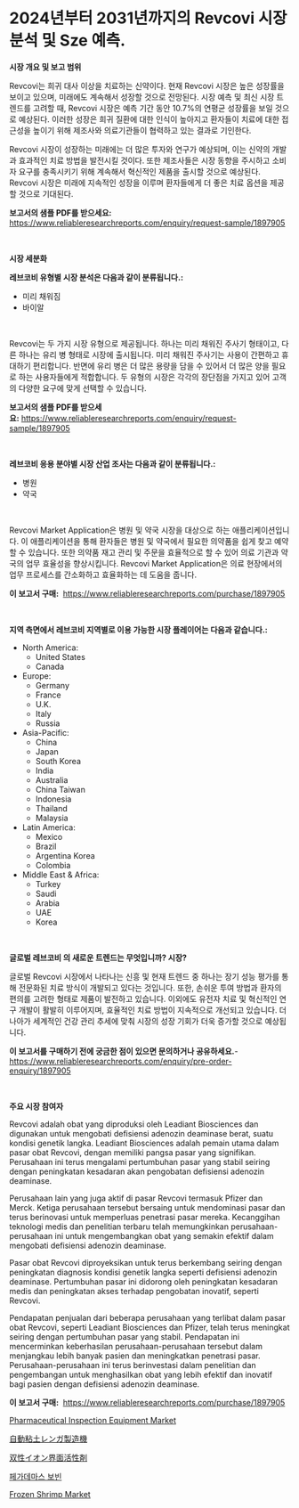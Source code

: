<p><h1>2024년부터 2031년까지의 Revcovi 시장 분석 및 Sze 예측.</h1></p><p><strong>시장 개요 및 보고 범위</strong></p>
<p><p>Revcovi는 희귀 대사 이상을 치료하는 신약이다. 현재 Revcovi 시장은 높은 성장률을 보이고 있으며, 미래에도 계속해서 성장할 것으로 전망된다. 시장 예측 및 최신 시장 트렌드를 고려할 때, Revcovi 시장은 예측 기간 동안 10.7%의 연평균 성장률을 보일 것으로 예상된다. 이러한 성장은 희귀 질환에 대한 인식이 높아지고 환자들이 치료에 대한 접근성을 높이기 위해 제조사와 의료기관들이 협력하고 있는 결과로 기인한다. </p><p>Revcovi 시장이 성장하는 미래에는 더 많은 투자와 연구가 예상되며, 이는 신약의 개발과 효과적인 치료 방법을 발전시킬 것이다. 또한 제조사들은 시장 동향을 주시하고 소비자 요구를 충족시키기 위해 계속해서 혁신적인 제품을 출시할 것으로 예상된다. Revcovi 시장은 미래에 지속적인 성장을 이루며 환자들에게 더 좋은 치료 옵션을 제공할 것으로 기대된다.</p></p>
<p><strong>보고서의 샘플 PDF를 받으세요:</strong> <a href="https://www.reliableresearchreports.com/enquiry/request-sample/1897905">https://www.reliableresearchreports.com/enquiry/request-sample/1897905</a></p>
<p>&nbsp;</p>
<p><strong>시장 세분화</strong></p>
<p><strong>레브코비 유형별 시장 분석은 다음과 같이 분류됩니다.:</strong></p>
<p><ul><li>미리 채워짐</li><li>바이알</li></ul></p>
<p>&nbsp;</p>
<p><p>Revcovi는 두 가지 시장 유형으로 제공됩니다. 하나는 미리 채워진 주사기 형태이고, 다른 하나는 유리 병 형태로 시장에 출시됩니다. 미리 채워진 주사기는 사용이 간편하고 휴대하기 편리합니다. 반면에 유리 병은 더 많은 용량을 담을 수 있어서 더 많은 양을 필요로 하는 사용자들에게 적합합니다. 두 유형의 시장은 각각의 장단점을 가지고 있어 고객의 다양한 요구에 맞게 선택할 수 있습니다.</p></p>
<p><strong>보고서의 샘플 PDF를 받으세요:</strong>&nbsp;<a href="https://www.reliableresearchreports.com/enquiry/request-sample/1897905">https://www.reliableresearchreports.com/enquiry/request-sample/1897905</a></p>
<p>&nbsp;</p>
<p><strong> 레브코비 응용 분야별 시장 산업 조사는 다음과 같이 분류됩니다.:</strong></p>
<p><ul><li>병원</li><li>약국</li></ul></p>
<p>&nbsp;</p>
<p><p>Revcovi Market Application은 병원 및 약국 시장을 대상으로 하는 애플리케이션입니다. 이 애플리케이션을 통해 환자들은 병원 및 약국에서 필요한 의약품을 쉽게 찾고 예약할 수 있습니다. 또한 의약품 재고 관리 및 주문을 효율적으로 할 수 있어 의료 기관과 약국의 업무 효율성을 향상시킵니다. Revcovi Market Application은 의료 현장에서의 업무 프로세스를 간소화하고 효율화하는 데 도움을 줍니다.</p></p>
<p><strong>이 보고서 구매:</strong>&nbsp; <a href="https://www.reliableresearchreports.com/purchase/1897905">https://www.reliableresearchreports.com/purchase/1897905</a></p>
<p>&nbsp;</p>
<p><strong>지역 측면에서 레브코비 지역별로 이용 가능한 시장 플레이어는 다음과 같습니다.:</strong></p>
<p><ul>
    <li>
        North America:
        <ul>
            <li>United States</li>
            <li>Canada</li>
        </ul>
    </li>
    <li>
        Europe:
        <ul>
            <li>Germany</li>
            <li>France</li>
            <li>U.K.</li>
            <li>Italy</li>
            <li>Russia</li>
        </ul>
    </li>
    <li>
        Asia-Pacific:
        <ul>
            <li>China</li>
            <li>Japan</li>
            <li>South Korea</li>
            <li>India</li>
            <li>Australia</li>
            <li>China Taiwan</li>
            <li>Indonesia</li>
            <li>Thailand</li>
            <li>Malaysia</li>
        </ul>
    </li>
    <li>
        Latin America:
        <ul>
            <li>Mexico</li>
            <li>Brazil</li>
            <li>Argentina Korea</li>
            <li>Colombia</li>
        </ul>
    </li>
    <li>
        Middle East & Africa:
        <ul>
            <li>Turkey</li>
            <li>Saudi</li>
            <li>Arabia</li>
            <li>UAE</li>
            <li>Korea</li>
        </ul>
    </li>
    </ul></p>
<p>&nbsp;</p>
<p><strong>글로벌 레브코비 의 새로운 트렌드는 무엇입니까? 시장?</strong></p>
<p><p>글로벌 Revcovi 시장에서 나타나는 신흥 및 현재 트렌드 중 하나는 장기 성능 평가를 통해 전문화된 치료 방식이 개발되고 있다는 것입니다. 또한, 손쉬운 투여 방법과 환자의 편의를 고려한 형태로 제품이 발전하고 있습니다. 이외에도 유전자 치료 및 혁신적인 연구 개발이 활발히 이루어지며, 효율적인 치료 방법이 지속적으로 개선되고 있습니다. 더 나아가 세계적인 건강 관리 추세에 맞춰 시장의 성장 기회가 더욱 증가할 것으로 예상됩니다.</p></p>
<p><strong>이 보고서를 구매하기 전에 궁금한 점이 있으면 문의하거나 공유하세요.</strong>- <a href="https://www.reliableresearchreports.com/enquiry/pre-order-enquiry/1897905">https://www.reliableresearchreports.com/enquiry/pre-order-enquiry/1897905</a></p>
<p>&nbsp;</p>
<p><strong>주요 시장 참여자</strong></p>
<p><p>Revcovi adalah obat yang diproduksi oleh Leadiant Biosciences dan digunakan untuk mengobati defisiensi adenozin deaminase berat, suatu kondisi genetik langka. Leadiant Biosciences adalah pemain utama dalam pasar obat Revcovi, dengan memiliki pangsa pasar yang signifikan. Perusahaan ini terus mengalami pertumbuhan pasar yang stabil seiring dengan peningkatan kesadaran akan pengobatan defisiensi adenozin deaminase.</p><p>Perusahaan lain yang juga aktif di pasar Revcovi termasuk Pfizer dan Merck. Ketiga perusahaan tersebut bersaing untuk mendominasi pasar dan terus berinovasi untuk memperluas penetrasi pasar mereka. Kecanggihan teknologi medis dan penelitian terbaru telah memungkinkan perusahaan-perusahaan ini untuk mengembangkan obat yang semakin efektif dalam mengobati defisiensi adenozin deaminase.</p><p>Pasar obat Revcovi diproyeksikan untuk terus berkembang seiring dengan peningkatan diagnosis kondisi genetik langka seperti defisiensi adenozin deaminase. Pertumbuhan pasar ini didorong oleh peningkatan kesadaran medis dan peningkatan akses terhadap pengobatan inovatif, seperti Revcovi.</p><p>Pendapatan penjualan dari beberapa perusahaan yang terlibat dalam pasar obat Revcovi, seperti Leadiant Biosciences dan Pfizer, telah terus meningkat seiring dengan pertumbuhan pasar yang stabil. Pendapatan ini mencerminkan keberhasilan perusahaan-perusahaan tersebut dalam menjangkau lebih banyak pasien dan meningkatkan penetrasi pasar. Perusahaan-perusahaan ini terus berinvestasi dalam penelitian dan pengembangan untuk menghasilkan obat yang lebih efektif dan inovatif bagi pasien dengan defisiensi adenozin deaminase.</p></p>
<p><strong>이 보고서 구매:</strong>&nbsp;&nbsp;<a href="https://www.reliableresearchreports.com/purchase/1897905">https://www.reliableresearchreports.com/purchase/1897905</a></p>
<p><p><a href="https://sore-arch-6db.notion.site/Pharmaceutical-Inspection-Equipment-Market-Challenges-Opportunities-and-Growth-Drivers-and-Major--87ec5de493124c9eb782c4124db9bba9">Pharmaceutical Inspection Equipment Market</a></p><p><a href="https://github.com/bucuel854722/Market-Research-Report-List-1/blob/main/2082874193637.md">自動粘土レンガ製造機</a></p><p><a href="https://github.com/xemfu2379520/Market-Research-Report-List-1/blob/main/8914518193636.md">双性イオン界面活性剤</a></p><p><a href="https://github.com/bvubpqd5241630/Market-Research-Report-List-1/blob/main/4128746193420.md">페가데마스 보빈</a></p><p><a href="https://view.publitas.com/reportprime-1/frozen-shrimp-market-challenges-opportunities-and-growth-drivers-and-major-market-players-forecasted-for-period-from-2024-2031/">Frozen Shrimp Market</a></p></p>
